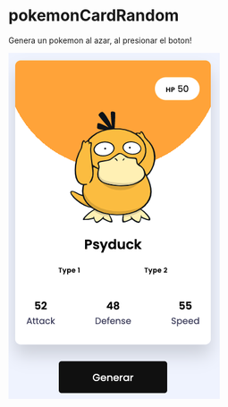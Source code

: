 # pokemonCardRandom

Genera un pokemon al azar, al presionar el boton!

![Image text](https://github.com/TeoLunas/pokemonCardRandom/blob/main/preview.png)
